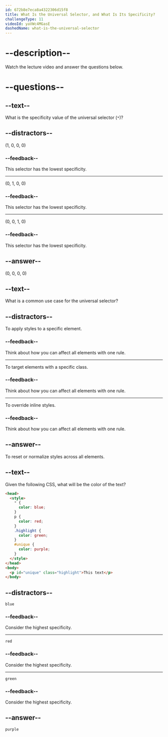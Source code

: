 ```yaml
---
id: 672b8e7eca8a4322306d15f8
title: What Is the Universal Selector, and What Is Its Specificity?
challengeType: 11
videoId: yaVWc4MGasE
dashedName: what-is-the-universal-selector
---
```


# --description--

Watch the lecture video and answer the questions below.

# --questions--

## --text--

What is the specificity value of the universal selector (`*`)?

## --distractors--

(1, 0, 0, 0)

### --feedback--

This selector has the lowest specificity.

---

(0, 1, 0, 0)

### --feedback--

This selector has the lowest specificity.

---

(0, 0, 1, 0)

### --feedback--

This selector has the lowest specificity.

## --answer--

(0, 0, 0, 0)

## --text--

What is a common use case for the universal selector?

## --distractors--

To apply styles to a specific element.

### --feedback--

Think about how you can affect all elements with one rule.

---

To target elements with a specific class.

### --feedback--

Think about how you can affect all elements with one rule.

---

To override inline styles.

### --feedback--

Think about how you can affect all elements with one rule.

## --answer--

To reset or normalize styles across all elements.

## --text--

Given the following CSS, what will be the color of the text?

```html
<head>
  <style>
    * {
      color: blue;
    }
    p {
      color: red;
    }
    .highlight {
      color: green;
    }
    #unique {
      color: purple;
    }
  </style>
</head>
<body>
  <p id="unique" class="highlight">This text</p>
</body>
```

## --distractors--

`blue`

### --feedback--

Consider the highest specificity.

---

`red`

### --feedback--

Consider the highest specificity.

---

`green`

### --feedback--

Consider the highest specificity.

## --answer--

`purple`

